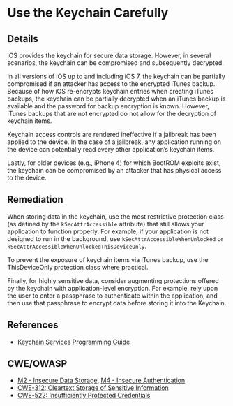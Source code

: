 # Use the Keychain Carefully

## Details

iOS provides the keychain for secure data storage. However, in several scenarios, the keychain can be compromised and subsequently decrypted.

In all versions of iOS up to and including iOS 7, the keychain can be partially compromised if an attacker has access to the encrypted iTunes backup. Because of how iOS re-encrypts keychain entries when creating iTunes backups, the keychain can be partially decrypted when an iTunes backup is available and the password for backup encryption is known. However, iTunes backups that are not encrypted do not allow for the decryption of keychain items.

Keychain access controls are rendered ineffective if a jailbreak has been applied to the device. In the case of a jailbreak, any application running on the device can potentially read every other application’s keychain items.

Lastly, for older devices (e.g., iPhone 4) for which BootROM exploits exist, the keychain can be compromised by an attacker that has physical access to the device.

## Remediation

When storing data in the keychain, use the most restrictive protection class (as defined by the `kSecAttrAccessible` attribute) that still allows your application to function properly. For example, if your application is not designed to run in the background, use `kSecAttrAccessibleWhenUnlocked` or `kSecAttrAccessibleWhenUnlockedThisDeviceOnly`.

To prevent the exposure of keychain items via iTunes backup, use the ThisDeviceOnly protection class where practical.

Finally, for highly sensitive data, consider augmenting protections offered by the keychain with application-level encryption. For example, rely upon the user to enter a passphrase to authenticate within the application, and then use that passphrase to encrypt data before storing it into the Keychain.

## References

 * [Keychain Services Programming Guide][1]

## CWE/OWASP

 * [M2 - Insecure Data Storage](https://www.owasp.org/index.php/Mobile_Top_10_2016-M2-Insecure_Data_Storage), [M4 - Insecure Authentication](https://www.owasp.org/index.php/Mobile_Top_10_2016-M4-Insecure_Authentication)
 * [CWE-312: Cleartext Storage of Sensitive Information](http://cwe.mitre.org/data/definitions/312.html)
 * [CWE-522: Insufficiently Protected Credentials](http://cwe.mitre.org/data/definitions/522.html)

<!-- Links -->
[1]: https://developer.apple.com/library/ios/documentation/security/Conceptual/keychainServConcepts/01introduction/introduction.html#//apple_ref/doc/uid/TP30000897
